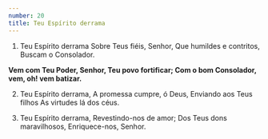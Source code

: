 ```yaml
---
number: 20
title: Teu Espírito derrama
---
```


1. Teu Espírito derrama
  Sobre Teus fiéis, Senhor,
  Que humildes e contritos,
  Buscam o Consolador.

  __Vem com Teu Poder, Senhor, Teu povo fortificar;
  Com o bom Consolador, vem, oh! vem batizar.__

2. Teu Espírito derrama,
  A promessa cumpre, ó Deus,
  Enviando aos Teus filhos
  As virtudes lá dos céus.

3. Teu Espírito derrama,
  Revestindo-nos de amor;
  Dos Teus dons maravilhosos,
  Enriquece-nos, Senhor.

